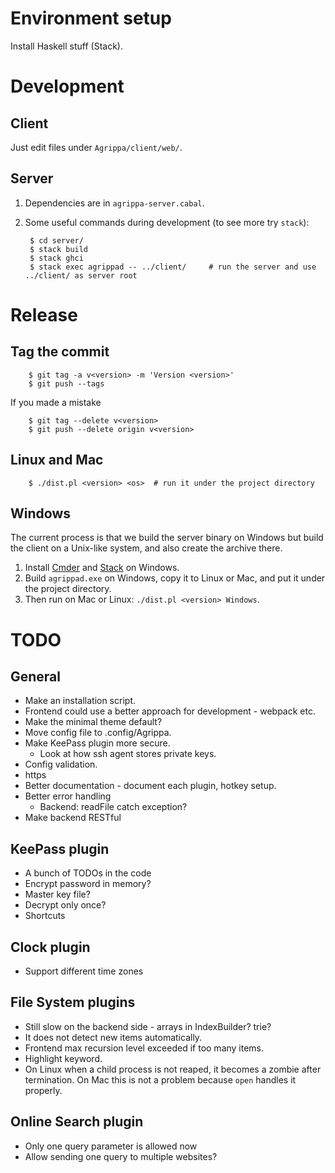 Environment setup
=================

Install Haskell stuff (Stack).

Development
===========

Client
------

Just edit files under `Agrippa/client/web/`.

Server
------

1. Dependencies are in `agrippa-server.cabal`.

2. Some useful commands during development (to see more try `stack`):

        $ cd server/
        $ stack build
        $ stack ghci
        $ stack exec agrippad -- ../client/     # run the server and use ../client/ as server root

Release
=======

Tag the commit
--------------

        $ git tag -a v<version> -m 'Version <version>'
        $ git push --tags

If you made a mistake

        $ git tag --delete v<version>
        $ git push --delete origin v<version>

Linux and Mac
-------------

        $ ./dist.pl <version> <os>  # run it under the project directory

Windows
-------

The current process is that we build the server binary on Windows but build the
client on a Unix-like system, and also create the archive there.

1. Install [Cmder](http://cmder.net/) and
   [Stack](https://www.haskellstack.org/) on Windows.
2. Build `agrippad.exe` on Windows, copy it to Linux or Mac, and put it under
   the project directory.
3. Then run on Mac or Linux: `./dist.pl <version> Windows`.

TODO
====

General
-------

- Make an installation script.
- Frontend could use a better approach for development - webpack etc.
- Make the minimal theme default?
- Move config file to .config/Agrippa.
- Make KeePass plugin more secure.
  - Look at how ssh agent stores private keys.
- Config validation.
- https
- Better documentation - document each plugin, hotkey setup.
- Better error handling
  - Backend: readFile catch exception?
- Make backend RESTful

KeePass plugin
--------------

- A bunch of TODOs in the code
- Encrypt password in memory?
- Master key file?
- Decrypt only once?
- Shortcuts

Clock plugin
------------

- Support different time zones

File System plugins
-------------------

- Still slow on the backend side - arrays in IndexBuilder?  trie?
- It does not detect new items automatically.
- Frontend max recursion level exceeded if too many items.
- Highlight keyword.
- On Linux when a child process is not reaped, it becomes a zombie after
  termination. On Mac this is not a problem because `open` handles it properly.

Online Search plugin
--------------------

- Only one query parameter is allowed now
- Allow sending one query to multiple websites?
